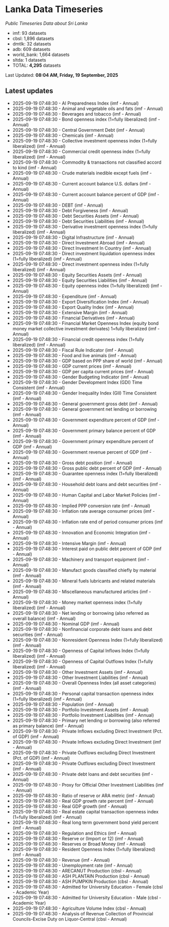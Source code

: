 # Lanka Data Timeseries
*Public Timeseries Data about Sri Lanka*

* imf: 93 datasets
* cbsl: 1,896 datasets
* dmtlk: 32 datasets
* adb: 609 datasets
* world_bank: 1,664 datasets
* sltda: 1 datasets
* TOTAL: **4,295** datasets

Last Updated: **08:04 AM, Friday, 19 September, 2025**

## Latest updates

* 2025-09-19 07:48:30 - AI Preparedness Index (imf - Annual)
* 2025-09-19 07:48:30 - Animal and vegetable oils and fats (imf - Annual)
* 2025-09-19 07:48:30 - Beverages and tobacco (imf - Annual)
* 2025-09-19 07:48:30 - Bond openness index (1=fully liberalized) (imf - Annual)
* 2025-09-19 07:48:30 - Central Government Debt (imf - Annual)
* 2025-09-19 07:48:30 - Chemicals (imf - Annual)
* 2025-09-19 07:48:30 - Collective investment openness index (1=fully liberalized) (imf - Annual)
* 2025-09-19 07:48:30 - Commercial credit openness index (1=fully liberalized) (imf - Annual)
* 2025-09-19 07:48:30 - Commodity & transactions not classified accord to kind (imf - Annual)
* 2025-09-19 07:48:30 - Crude materials inedible except fuels (imf - Annual)
* 2025-09-19 07:48:30 - Current account balance U.S. dollars (imf - Annual)
* 2025-09-19 07:48:30 - Current account balance percent of GDP (imf - Annual)
* 2025-09-19 07:48:30 - DEBT (imf - Annual)
* 2025-09-19 07:48:30 - Debt Forgiveness (imf - Annual)
* 2025-09-19 07:48:30 - Debt Securities Assets (imf - Annual)
* 2025-09-19 07:48:30 - Debt Securities Liabilities (imf - Annual)
* 2025-09-19 07:48:30 - Derivative investment openness index (1=fully liberalized) (imf - Annual)
* 2025-09-19 07:48:30 - Digital Infrastructure (imf - Annual)
* 2025-09-19 07:48:30 - Direct Investment Abroad (imf - Annual)
* 2025-09-19 07:48:30 - Direct Investment In Country (imf - Annual)
* 2025-09-19 07:48:30 - Direct investment liquidation openness index (1=fully liberalized) (imf - Annual)
* 2025-09-19 07:48:30 - Direct investment openness index (1=fully liberalized) (imf - Annual)
* 2025-09-19 07:48:30 - Equity Securities Assets (imf - Annual)
* 2025-09-19 07:48:30 - Equity Securities Liabilities (imf - Annual)
* 2025-09-19 07:48:30 - Equity openness index (1=fully liberalized) (imf - Annual)
* 2025-09-19 07:48:30 - Expenditure (imf - Annual)
* 2025-09-19 07:48:30 - Export Diversification Index (imf - Annual)
* 2025-09-19 07:48:30 - Export Quality Index (imf - Annual)
* 2025-09-19 07:48:30 - Extensive Margin (imf - Annual)
* 2025-09-19 07:48:30 - Financial Derivatives (imf - Annual)
* 2025-09-19 07:48:30 - Financial Market Openness Index (equity bond money market collective investment derivates) 1=fully liberalized (imf - Annual)
* 2025-09-19 07:48:30 - Financial credit openness index (1=fully liberalized) (imf - Annual)
* 2025-09-19 07:48:30 - Fiscal Rule Indicator (imf - Annual)
* 2025-09-19 07:48:30 - Food and live animals (imf - Annual)
* 2025-09-19 07:48:30 - GDP based on PPP share of world (imf - Annual)
* 2025-09-19 07:48:30 - GDP current prices (imf - Annual)
* 2025-09-19 07:48:30 - GDP per capita current prices (imf - Annual)
* 2025-09-19 07:48:30 - Gender Budgeting Indicator (imf - Annual)
* 2025-09-19 07:48:30 - Gender Development Index (GDI) Time Consistent (imf - Annual)
* 2025-09-19 07:48:30 - Gender Inequality Index (GII) Time Consistent (imf - Annual)
* 2025-09-19 07:48:30 - General government gross debt (imf - Annual)
* 2025-09-19 07:48:30 - General government net lending or borrowing (imf - Annual)
* 2025-09-19 07:48:30 - Government expenditure percent of GDP (imf - Annual)
* 2025-09-19 07:48:30 - Government primary balance percent of GDP (imf - Annual)
* 2025-09-19 07:48:30 - Government primary expenditure percent of GDP (imf - Annual)
* 2025-09-19 07:48:30 - Government revenue percent of GDP (imf - Annual)
* 2025-09-19 07:48:30 - Gross debt position (imf - Annual)
* 2025-09-19 07:48:30 - Gross public debt percent of GDP (imf - Annual)
* 2025-09-19 07:48:30 - Guarantee openness index (1=fully liberalized) (imf - Annual)
* 2025-09-19 07:48:30 - Household debt loans and debt securities (imf - Annual)
* 2025-09-19 07:48:30 - Human Capital and Labor Market Policies (imf - Annual)
* 2025-09-19 07:48:30 - Implied PPP conversion rate (imf - Annual)
* 2025-09-19 07:48:30 - Inflation rate average consumer prices (imf - Annual)
* 2025-09-19 07:48:30 - Inflation rate end of period consumer prices (imf - Annual)
* 2025-09-19 07:48:30 - Innovation and Economic Integration (imf - Annual)
* 2025-09-19 07:48:30 - Intensive Margin (imf - Annual)
* 2025-09-19 07:48:30 - Interest paid on public debt percent of GDP (imf - Annual)
* 2025-09-19 07:48:30 - Machinery and transport equipment (imf - Annual)
* 2025-09-19 07:48:30 - Manufact goods classified chiefly by material (imf - Annual)
* 2025-09-19 07:48:30 - Mineral fuels lubricants and related materials (imf - Annual)
* 2025-09-19 07:48:30 - Miscellaneous manufactured articles (imf - Annual)
* 2025-09-19 07:48:30 - Money market openness index (1=fully liberalized) (imf - Annual)
* 2025-09-19 07:48:30 - Net lending or borrowing (also referred as overall balance) (imf - Annual)
* 2025-09-19 07:48:30 - Nominal GDP (imf - Annual)
* 2025-09-19 07:48:30 - Nonfinancial corporate debt loans and debt securities (imf - Annual)
* 2025-09-19 07:48:30 - Nonresident Openness Index (1=fully liberalized) (imf - Annual)
* 2025-09-19 07:48:30 - Openness of Capital Inflows Index (1=fully liberalized) (imf - Annual)
* 2025-09-19 07:48:30 - Openness of Capital Outflows Index (1=fully liberalized) (imf - Annual)
* 2025-09-19 07:48:30 - Other Investment Assets (imf - Annual)
* 2025-09-19 07:48:30 - Other Investment Liabilities (imf - Annual)
* 2025-09-19 07:48:30 - Overall Openness Index (all asset categories) (imf - Annual)
* 2025-09-19 07:48:30 - Personal capital transaction openness index (1=fully liberalized) (imf - Annual)
* 2025-09-19 07:48:30 - Population (imf - Annual)
* 2025-09-19 07:48:30 - Portfolio Investment Assets (imf - Annual)
* 2025-09-19 07:48:30 - Portfolio Investment Liabilities (imf - Annual)
* 2025-09-19 07:48:30 - Primary net lending or borrowing (also referred as primary balance) (imf - Annual)
* 2025-09-19 07:48:30 - Private Inflows excluding Direct Investment (Pct. of GDP) (imf - Annual)
* 2025-09-19 07:48:30 - Private Inflows excluding Direct Investment (imf - Annual)
* 2025-09-19 07:48:30 - Private Outflows excluding Direct Investment (Pct. of GDP) (imf - Annual)
* 2025-09-19 07:48:30 - Private Outflows excluding Direct Investment (imf - Annual)
* 2025-09-19 07:48:30 - Private debt loans and debt securities (imf - Annual)
* 2025-09-19 07:48:30 - Proxy for Official Other Investment Liabilities (imf - Annual)
* 2025-09-19 07:48:30 - Ratio of reserve or ARA metric (imf - Annual)
* 2025-09-19 07:48:30 - Real GDP growth rate percent (imf - Annual)
* 2025-09-19 07:48:30 - Real GDP growth (imf - Annual)
* 2025-09-19 07:48:30 - Real estate capital transaction openness index (1=fully liberalized) (imf - Annual)
* 2025-09-19 07:48:30 - Real long term government bond yield percent (imf - Annual)
* 2025-09-19 07:48:30 - Regulation and Ethics (imf - Annual)
* 2025-09-19 07:48:30 - Reserve or (Import or 12) (imf - Annual)
* 2025-09-19 07:48:30 - Reserves or Broad Money (imf - Annual)
* 2025-09-19 07:48:30 - Resident Openness Index (1=fully liberalized) (imf - Annual)
* 2025-09-19 07:48:30 - Revenue (imf - Annual)
* 2025-09-19 07:48:30 - Unemployment rate (imf - Annual)
* 2025-09-19 07:48:30 - ARECANUT Production (cbsl - Annual)
* 2025-09-19 07:48:30 - ASH PLANTAIN Production (cbsl - Annual)
* 2025-09-19 07:48:30 - ASH PUMPKIN Production (cbsl - Annual)
* 2025-09-19 07:48:30 - Admitted for University Education - Female (cbsl - Academic Year)
* 2025-09-19 07:48:30 - Admitted for University Education - Male (cbsl - Academic Year)
* 2025-09-19 07:48:30 - Agriculture Volume Index (cbsl - Annual)
* 2025-09-19 07:48:30 - Analysis of Revenue Collection of Provincial Councils-Excise Duty on Liquor-Central (cbsl - Annual)